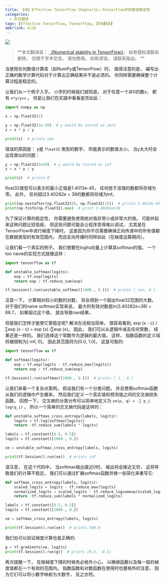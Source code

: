 ```yaml
---
title: 【译】Effective TensorFlow Chapter12——TensorFlow中的数值稳定性
categories:
  - 外文翻译
tags: [Effective TensorFlow, TensorFlow, 其他翻译]
abbrlink: ec16
---
```


![](https://ws3.sinaimg.cn/large/006tNc79ly1fzpym7tmc9j30u00gwjrj.jpg)

> **本文翻译自： [《Numerical stability in TensorFlow》](https://github.com/vahidk/EffectiveTensorflow#stable)， 如有侵权请联系删除， 仅限于学术交流， 请勿商用。 如有谬误， 请联系指出。 **

当使用任何数值计算库（如NumPy或TensorFlow）时， 值得注意的是， 编写出正确的数学计算代码对于计算出正确结果并不是必须的。 你同样需要确保整个计算过程是稳定的。 

让我们从一个例子入手。 小学的时候我们就知道， 对于任意一个非0的数x， 都有 `x*y/y=x` 。 但是让我们在实践中看看是否如此： 

```python
import numpy as np

x = np.float32(1)

y = np.float32(1e-50)  # y would be stored as zero
z = x * y / y

print(z)  # prints nan
```

错误的原因是： y是 `float32` 类型的数字， 所能表示的数值太小。 当y太大时会出现类似的问题： 

```python
y = np.float32(1e39)  # y would be stored as inf
z = x * y / y

print(z)  # prints 0
```

float32类型可以表示的最小正值是1.4013e-45， 任何低于该值的数都将存储为零。 此外， 任何超过3.40282e + 38的数都将存储为inf。 

```python
print(np.nextafter(np.float32(0), np.float32(1)))  # prints 1.4013e-45
print(np.finfo(np.float32).max)  # print 3.40282e+38
```

为了保证计算的稳定性， 你需要避免使用绝对值非常小或非常大的值。 可能听起来这种问题比较低级， 但这些问题可能会让程序变得难以调试， 尤其是在TensorFlow中进行梯度下降时。 这是因为你不仅需要确保正向传递中的所有值都在数据类型的有效范围内， 而且反向传播时同样如此（在梯度运算期间）。 

让我们看一个真实的例子。 我们想要在logits向量上计算其softmax的值。 一个too navie的实现方式就像这样： 

```python
import tensorflow as tf

def unstable_softmax(logits):
    exp = tf.exp(logits)
    return exp / tf.reduce_sum(exp)

tf.Session().run(unstable_softmax([1000., 0.]))  # prints [ nan, 0.]
```

注意一下， 计算相对较小的数的对数， 将会得到一个超出float32范围的大数。 对于我们的naive softmax实现来说， 最大的有效对数是ln(3.40282e+38) = 88.7， 如果超过这个值， 就会导致nan结果。 

但是我们怎样才能使它更稳定呢? 解决办法相当简单。 很容易看到, exp (x - c) /∑exp (x - c) = exp (x) /∑exp (x)。 因此， 我们可以从逻辑中减去任何常数， 结果还是一样的。 我们选择这个常数作为逻辑的最大值。 这样， 指数函数的定义域将被限制为[-inf, 0]， 因此其范围将为[0.0, 1.0]， 这是可取的:

```python
import tensorflow as tf

def softmax(logits):
    exp = tf.exp(logits - tf.reduce_max(logits))
    return exp / tf.reduce_sum(exp)

tf.Session().run(softmax([1000., 0.]))  # prints [ 1., 0.]
```

让我们来看一个复杂点案例。 假设我们有一个分类问题， 并且使用softmax函数从我们的逻辑中产生概率。 然后我们定义一个真实值和预测值之间的交叉熵损失函数。 回想一下， 交叉熵的分类分布可以简单地定义为 `xe(p, q) = -∑ p_i log(q_i)` ， 所以一个简单的交叉熵代码是这样的： 

```python
def unstable_softmax_cross_entropy(labels, logits):
    logits = tf.log(softmax(logits))
    return -tf.reduce_sum(labels * logits)

labels = tf.constant([0.5, 0.5])
logits = tf.constant([1000., 0.])

xe = unstable_softmax_cross_entropy(labels, logits)

print(tf.Session().run(xe))  # prints inf
```

请注意， 在这个代码中， 当softmax输出接近0时， 输出将会接近无穷， 这将导致我们的计算不稳定。 我们可以通过扩展softmax函数并做一些简化来重写它:

```python
def softmax_cross_entropy(labels, logits):
    scaled_logits = logits - tf.reduce_max(logits)
    normalized_logits = scaled_logits - tf.reduce_logsumexp(scaled_logits)
    return -tf.reduce_sum(labels * normalized_logits)

labels = tf.constant([0.5, 0.5])
logits = tf.constant([1000., 0.])

xe = softmax_cross_entropy(labels, logits)

print(tf.Session().run(xe))  # prints 500.0
```

我们也可以验证梯度计算也是正确的:

```python
g = tf.gradients(xe, logits)
print(tf.Session().run(g))  # prints [0.5, -0.5]
```

再次提醒一下， 在做梯度下降的时候务必格外小心， 以确保函数以及每一层的梯度值都在一个有效的范围内。 指数函数和对数函数在使用时也要格外的注意， 因为它们可以将小数字映射为大数字， 反之亦然。 